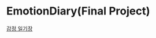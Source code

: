 # EmotionDiary(Final Project)

<div>
  
<a href="https://emotion-diary-l8sev1e5q-jangjeonghoons-projects.vercel.app/">감정 일기장</a>
</div>
